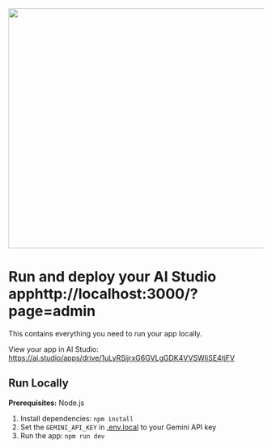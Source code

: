 <div align="center">
<img width="1200" height="475" alt="GHBanner" src="https://github.com/user-attachments/assets/0aa67016-6eaf-458a-adb2-6e31a0763ed6" />
</div>

# Run and deploy your AI Studio apphttp://localhost:3000/?page=admin

This contains everything you need to run your app locally.

View your app in AI Studio: https://ai.studio/apps/drive/1uLyRSijrxG6GVLgGDK4VVSWIiSE4tjFV

## Run Locally

**Prerequisites:**  Node.js


1. Install dependencies:
   `npm install`
2. Set the `GEMINI_API_KEY` in [.env.local](.env.local) to your Gemini API key
3. Run the app:
   `npm run dev`
